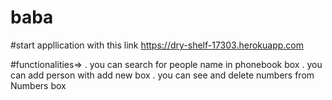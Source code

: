# baba

#start appllication with this link
https://dry-shelf-17303.herokuapp.com

#functionalities=>
. you can search for people name in phonebook box
. you can add person with add new box
. you can see and delete numbers from Numbers box


